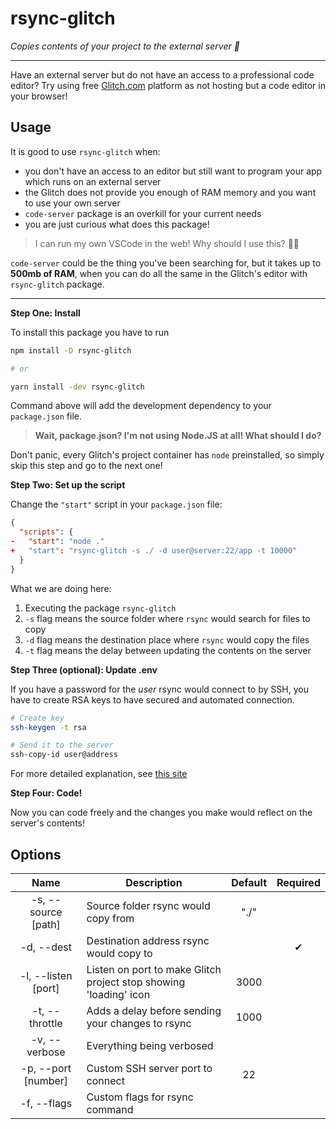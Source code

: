 # rsync-glitch

_Copies contents of your project to the external server 🚀_

---

Have an external server but do not have an access to a professional code editor?
Try using free [Glitch.com](https://glitch.com) platform as not hosting but a code editor in your browser!

## Usage

It is good to use `rsync-glitch` when:

- you don't have an access to an editor but still want to program your app which runs on an external server
- the Glitch does not provide you enough of RAM memory and you want to use your own server
- `code-server` package is an overkill for your current needs
- you are just curious what does this package!

> I can run my own VSCode in the web! Why should I use this? 🤷‍♂️

`code-server` could be the thing you've been searching for, but it takes up to **500mb of RAM**,
when you can do all the same in the Glitch's editor with `rsync-glitch` package.

---

**Step One: Install**

To install this package you have to run

```bash
npm install -D rsync-glitch

# or

yarn install -dev rsync-glitch
```

Command above will add the development dependency to your `package.json` file.

> **Wait, package.json? I'm not using Node.JS at all! What should I do?**

Don't panic, every Glitch's project container has `node` preinstalled, so simply skip this step and
go to the next one!

**Step Two: Set up the script**

Change the `"start"` script in your `package.json` file:

```json
{
  "scripts": {
-   "start": "node ."
+   "start": "rsync-glitch -s ./ -d user@server:22/app -t 10000"
  }
}
```

What we are doing here:

1. Executing the package `rsync-glitch`
2. `-s` flag means the source folder where `rsync` would search for files to copy
3. `-d` flag means the destination place where `rsync` would copy the files
4. `-t` flag means the delay between updating the contents on the server

**Step Three (optional): Update .env**

If you have a password for the _user_ rsync would connect to by SSH, you have to create RSA keys to have secured
and automated connection.

```bash
# Create key
ssh-keygen -t rsa

# Send it to the server
ssh-copy-id user@address
```

For more detailed explanation, see
[this site](https://www.digitalocean.com/community/tutorials/how-to-set-up-ssh-keys--2#step-one%E2%80%94create-the-rsa-key-pair)

**Step Four: Code!**

Now you can code freely and the changes you make would reflect on the server's contents!

## Options

|          Name           | Description                                                         | Default | Required |
| :---------------------: | ------------------------------------------------------------------- | :-----: | :------: |
|   -s, --source [path]   | Source folder rsync would copy from                                 |  "./"   |          |
|    -d, --dest <path>    | Destination address rsync would copy to                             |         |    ✔     |
|   -l, --listen [port]   | Listen on port to make Glitch project stop showing \'loading\' icon |  3000   |          |
| -t, --throttle <number> | Adds a delay before sending your changes to rsync                   |  1000   |          |
|      -v, --verbose      | Everything being verbosed                                           |         |          |
|   -p, --port [number]   | Custom SSH server port to connect                                   |   22    |          |
|  -f, --flags <string>   | Custom flags for rsync command                                      |         |          |
